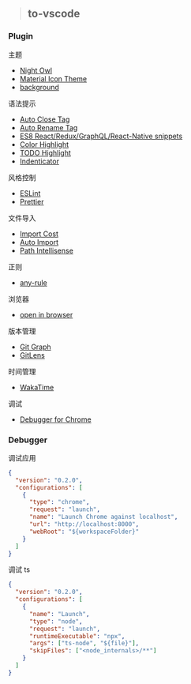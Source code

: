 > ## to-vscode

### Plugin

主题

- [Night Owl](https://marketplace.visualstudio.com/items?itemName=sdras.night-owl)
- [Material Icon Theme](https://marketplace.visualstudio.com/items?itemName=PKief.material-icon-theme)
- [background](https://marketplace.visualstudio.com/items?itemName=shalldie.background)

语法提示

- [Auto Close Tag](https://marketplace.visualstudio.com/items?itemName=formulahendry.auto-close-tag)
- [Auto Rename Tag](https://marketplace.visualstudio.com/items?itemName=formulahendry.auto-rename-tag)
- [ES8 React/Redux/GraphQL/React-Native snippets](https://marketplace.visualstudio.com/items?itemName=dsznajder.es7-react-js-snippets)
- [Color Highlight](https://marketplace.visualstudio.com/items?itemName=naumovs.color-highlight)
- [TODO Highlight](https://marketplace.visualstudio.com/items?itemName=wayou.vscode-todo-highlight)
- [Indenticator](https://marketplace.visualstudio.com/items?itemName=SirTori.indenticator)

风格控制

- [ESLint](https://marketplace.visualstudio.com/items?itemName=dbaeumer.vscode-eslint)
- [Prettier](https://marketplace.visualstudio.com/items?itemName=esbenp.prettier-vscode)

文件导入

- [Import Cost](https://marketplace.visualstudio.com/items?itemName=wix.vscode-import-cost)
- [Auto Import](https://marketplace.visualstudio.com/items?itemName=steoates.autoimport)
- [Path Intellisense](https://marketplace.visualstudio.com/items?itemName=christian-kohler.path-intellisense)

正则

- [any-rule](https://marketplace.visualstudio.com/items?itemName=russell.any-rule)

浏览器

- [open in browser](https://marketplace.visualstudio.com/items?itemName=techer.open-in-browser)

版本管理

- [Git Graph](https://marketplace.visualstudio.com/items?itemName=mhutchie.git-graph)
- [GitLens](https://marketplace.visualstudio.com/items?itemName=eamodio.gitlens)

时间管理

- [WakaTime](https://marketplace.visualstudio.com/items?itemName=WakaTime.vscode-wakatime)

调试

- [Debugger for Chrome](https://marketplace.visualstudio.com/items?itemName=msjsdiag.debugger-for-chrome)

### Debugger

调试应用

```JSON
{
  "version": "0.2.0",
  "configurations": [
    {
      "type": "chrome",
      "request": "launch",
      "name": "Launch Chrome against localhost",
      "url": "http://localhost:8000",
      "webRoot": "${workspaceFolder}"
    }
  ]
}
```

调试 ts

```JSON
{
  "version": "0.2.0",
  "configurations": [
    {
      "name": "Launch",
      "type": "node",
      "request": "launch",
      "runtimeExecutable": "npx",
      "args": ["ts-node", "${file}"],
      "skipFiles": ["<node_internals>/**"]
    }
  ]
}
```
